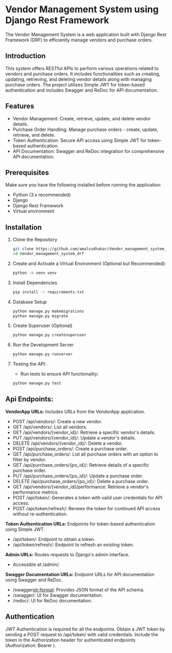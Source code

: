 # Vendor Management System using Django Rest Framework

The Vendor Management System is a web application built with Django Rest Framework (DRF) to efficiently manage vendors and purchase orders.

## Introduction

This system offers RESTful APIs to perform various operations related to vendors and purchase orders. It includes functionalities such as creating, updating, retrieving, and deleting vendor details along with managing purchase orders. The project utilizes Simple JWT for token-based authentication and includes Swagger and ReDoc for API documentation.

## Features
- Vendor Management: Create, retrieve, update, and delete vendor details.
- Purchase Order Handling: Manage purchase orders - create, update, retrieve, and delete.
- Token Authentication: Secure API access using Simple JWT for token-based authentication.
- API Documentation: Swagger and ReDoc integration for comprehensive API documentation.

## Prerequisites

Make sure you have the following installed before running the application:

- Python (3.x recommended)
- Django
- Django Rest Framework
- Virtual environment 

## Installation

1. Clone the Repository
    ```sh
    git clone https://github.com/amalsudhakar/Vendor_management_system_drf.git
    cd Vendor_management_system_drf
    ```

2. Create and Activate a Virtual Environment (Optional but Recommended):
    ```sh
    python -m venv venv
    ```
3. Install Dependencies
    ```sh
    pip install -r requirements.txt
    ```
3. Database Setup
    ```sh
    python manage.py makemigrations
    python manage.py migrate
    ```
4. Create Superuser (Optional)
    ```sh
    python manage.py createsuperuser
    ```
5. Run the Development Server
    ```sh
    python manage.py runserver
    ```
6. Testing the API:
    - Run tests to ensure API functionality:
    ```sh
    python manage.py test
    ```

## Api Endpoints:
    
**VendorApp URLs:** Includes URLs from the VendorApp application.

- POST /api/vendors/: Create a new vendor.
- GET /api/vendors/: List all vendors.
- GET /api/vendors/{vendor_id}/: Retrieve a specific vendor's details.
- PUT /api/vendors/{vendor_id}/: Update a vendor's details.
- DELETE /api/vendors/{vendor_id}/: Delete a vendor.
- POST /api/purchase_orders/: Create a purchase order.
- GET /api/purchase_orders/: List all purchase orders with an option to filter by vendor.
- GET /api/purchase_orders/{po_id}/: Retrieve details of a specific purchase order.
- PUT /api/purchase_orders/{po_id}/: Update a purchase order.
- DELETE /api/purchase_orders/{po_id}/: Delete a purchase order.
- GET /api/vendors/{vendor_id}/performance: Retrieve a vendor's performance metrics.
- POST /api/token/: Generates a token with valid user credentials for API access.
- POST /api/token/refresh/: Renews the token for continued API access without re-authentication.

**Token Authentication URLs:** Endpoints for token-based authentication using Simple JWT.

- /api/token/: Endpoint to obtain a token.
- /api/token/refresh/: Endpoint to refresh an existing token.

**Admin URLs:** Routes requests to Django's admin interface.

- Accessible at /admin/.

**Swagger Documentation URLs:** Endpoint URLs for API documentation using Swagger and ReDoc.

- /swagger<str:format>: Provides JSON format of the API schema.
- /swagger/: UI for Swagger documentation.
- /redoc/: UI for ReDoc documentation.

## Authentication

JWT Authentication is required for all the endpoints.
Obtain a JWT token by sending a POST request to /api/token/ with valid credentials.
Include the token in the Authorization header for authenticated endpoints (Authorization: Bearer <token>).